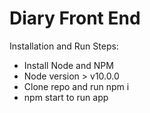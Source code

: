 # Diary Front End

Installation and Run Steps:

* Install Node and NPM
* Node version > v10.0.0
* Clone repo and run npm i
* npm start to run app
